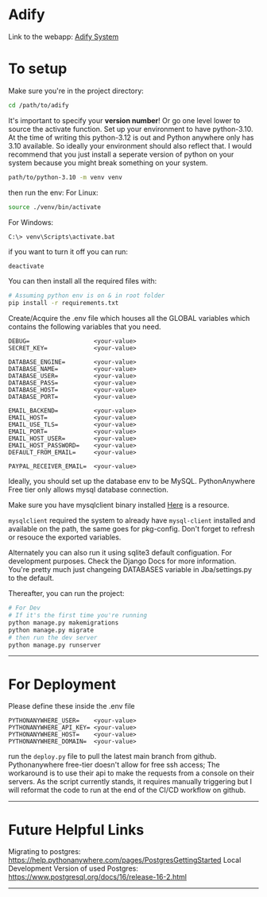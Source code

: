 # Adify

Link to the webapp: [Adify System](https://adifysystem.pythonanywhere.com)




# To setup 

Make sure you're in the project directory:

``` bash
cd /path/to/adify
```

It's important to specify your **version number**! Or go one level lower to source the activate function. 
Set up your environment to have python-3.10. At the time of writing this
python-3.12 is out and Python anywhere only has 3.10 available. So ideally
your environment should also reflect that. I would recommend that you just
install a seperate version of python on your system because you might break
something on your system. 


``` bash
path/to/python-3.10 -m venv venv
```


then run the env: 
For Linux:
``` bash
source ./venv/bin/activate 
```
For Windows:
```
C:\> venv\Scripts\activate.bat
```

if you want to turn it off you can run:

``` bash
deactivate
```

You can then install all the required files with:

``` bash
# Assuming python env is on & in root folder
pip install -r requirements.txt
```


Create/Acquire the .env file which houses all the GLOBAL variables which
contains the following variables that you need.

``` env
DEBUG=                  <your-value>
SECRET_KEY=             <your-value>

DATABASE_ENGINE=        <your-value>
DATABASE_NAME=          <your-value>
DATABASE_USER=          <your-value>
DATABASE_PASS=          <your-value>
DATABASE_HOST=          <your-value>
DATABASE_PORT=          <your-value>

EMAIL_BACKEND=          <your-value>
EMAIL_HOST=             <your-value>
EMAIL_USE_TLS=          <your-value>
EMAIL_PORT=             <your-value>
EMAIL_HOST_USER=        <your-value>
EMAIL_HOST_PASSWORD=    <your-value>
DEFAULT_FROM_EMAIL=     <your-value>

PAYPAL_RECEIVER_EMAIL=  <your-value>

```

Ideally, you should set up the database env to be MySQL. PythonAnywhere Free tier
only allows mysql database connection. 


Make sure you have mysqlclient binary installed [Here](https://github.com/PyMySQL/mysqlclient) is a resource.


`mysqlclient` required the system to already have `mysql-client` installed and
available on the path, the same goes for pkg-config. Don't forget to refresh
or resouce the exported variables.


Alternately you can also run it using sqlite3 default configuation. For
development purposes. Check the Django Docs for more information. You're
pretty much just changeing DATABASES variable in Jba/settings.py to the
default.

Thereafter, you can run the project: 

``` bash
# For Dev 
# If it's the first time you're running 
python manage.py makemigrations
python manage.py migrate
# then run the dev server
python manage.py runserver
```

---

# For Deployment 

Please define these inside the .env file
``` env
PYTHONANYWHERE_USER=    <your-value>
PYTHONANYWHERE_API_KEY= <your-value>
PYTHONANYWHERE_HOST=    <your-value>
PYTHONANYWHERE_DOMAIN=  <your-value>
```

run the `deploy.py` file to pull the latest main branch from github. 
Pythonanywhere free-tier doesn't allow for free ssh access; The workaround
is to use their api to make the requests from a console on their servers. As
the script currently stands, it requires manually triggering but I will
reformat the code to run at the end of the CI/CD workflow on github.

---

# Future Helpful Links


Migrating to postgres: https://help.pythonanywhere.com/pages/PostgresGettingStarted
Local Development Version of used Postgres: https://www.postgresql.org/docs/16/release-16-2.html



---

